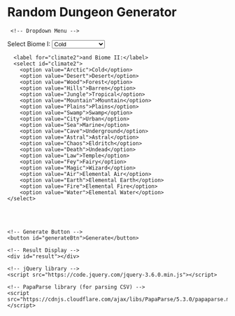 <html>
  <head>
    <meta charset="UTF-8">
    <title>Random Dungeon Generator</title>
    <script src="/scripts/randomwords.js"></script> 

  </head>
  <body>
    <h1>Random Dungeon Generator</h1>
 
     <!-- Dropdown Menu -->
<label for="climate1">Select Biome I:</label>
<select id="climate1">
        <option value="Arctic">Cold</option>
        <option value="Desert">Desert</option>
        <option value="Wood">Forest</option>
        <option value="Hills">Barren</option>
        <option value="Jungle">Tropical</option>
        <option value="Mountain">Mountain</option>
        <option value="Plains">Plains</option>
        <option value="Swamp">Swamp</option>
        <option value="City">Urban</option>
        <option value="Sea">Marine</option>
        <option value="Cave">Underground</option>
        <option value="Astral">Astral</option>
        <option value="Chaos">Eldritch</option>
        <option value="Death">Undead</option>
        <option value="Law">Temple</option>
        <option value="Fey">Fairy</option>
        <option value="Magic">Wizard</option>
        <option value="Air">Elemental Air</option>
        <option value="Earth">Elemental Earth</option>
        <option value="Fire">Elemental Fire</option>
        <option value="Water">Elemental Water</option>																	
    </select>
    
      <label for="climate2">and Biome II:</label>
      <select id="climate2">
        <option value="Arctic">Cold</option>
        <option value="Desert">Desert</option>
        <option value="Wood">Forest</option>
        <option value="Hills">Barren</option>
        <option value="Jungle">Tropical</option>
        <option value="Mountain">Mountain</option>
        <option value="Plains">Plains</option>
        <option value="Swamp">Swamp</option>
        <option value="City">Urban</option>
        <option value="Sea">Marine</option>
        <option value="Cave">Underground</option>
        <option value="Astral">Astral</option>
        <option value="Chaos">Eldritch</option>
        <option value="Death">Undead</option>
        <option value="Law">Temple</option>
        <option value="Fey">Fairy</option>
        <option value="Magic">Wizard</option>
        <option value="Air">Elemental Air</option>
        <option value="Earth">Elemental Earth</option>
        <option value="Fire">Elemental Fire</option>
        <option value="Water">Elemental Water</option>																	
    </select>

<br><br>

    <!-- Generate Button -->
    <button id="generateBtn">Generate</button>

    <!-- Result Display -->
    <div id="result"></div>

    <!-- jQuery library -->
    <script src="https://code.jquery.com/jquery-3.6.0.min.js"></script>

    <!-- PapaParse library (for parsing CSV) -->
    <script src="https://cdnjs.cloudflare.com/ajax/libs/PapaParse/5.3.0/papaparse.min.js"></script>

<script>
    $(document).ready(function() {
        $("#generateBtn").click(function() {
            var selectedValue1 = $("#climate1").val(); // Get the selected value from climate1
            var selectedValue2 = $("#climate2").val(); // Get the selected value from climate2

            if (selectedValue1 || selectedValue2) {
                // Load the CSV file
                $.get("/CSV/Monster - Index2.csv", function(data) {
                    // Parse the CSV data
                    Papa.parse(data, {
                        header: true,
                        complete: function(results) {
                            var uniqueRandomValues1 = [];
                            var uniqueRandomValues2 = [];
                            var encounterTable = [];
                            var dungeonRoomsContent = "";

                            function getRandomValues(selectedValue) {
                                var filteredValues = [];
                                var columnIndex = results.meta.fields.indexOf(selectedValue);

                                if (columnIndex !== -1) { // Ensure the column exists
                                    // Filter the rows
                                    results.data.forEach(function(row) {
                                        if (row[selectedValue] === "TRUE") { // Check if the cell in the selected column has "TRUE"
                                            filteredValues.push(row[Object.keys(row)[0]]); // Add the value from the first column
                                        }
                                    });

                                    // Randomly select 3 unique values
                                    var selectedValues = [];
                                    while (selectedValues.length < 3 && filteredValues.length > 0) {
                                        var randomIndex = Math.floor(Math.random() * filteredValues.length);
                                        selectedValues.push(filteredValues.splice(randomIndex, 1)[0]);
                                    }

                                    return selectedValues;
                                } else {
                                    return ["No matching column found for the selected climate."];
                                }
                            }

                            if (selectedValue1) {
                                uniqueRandomValues1 = getRandomValues(selectedValue1);
                            }
                            if (selectedValue2) {
                                uniqueRandomValues2 = getRandomValues(selectedValue2);
                            }

                            // Combine the values from both climates
                            var allGeneratedValues = uniqueRandomValues1.concat(uniqueRandomValues2);

                            // Generate Dungeon Features (each from a different random monster)
                            var dungeonFeatures = "<br><strong>Dungeon Features</strong><br>";
                            var featureIndices = [32, 33, 34, 35]; // AG to AJ

                            featureIndices.forEach(function(index) {
                                var randomMonster = allGeneratedValues[Math.floor(Math.random() * allGeneratedValues.length)];
    
                                results.data.forEach(function(row) {
                                    if (row[Object.keys(row)[0]] === randomMonster) {
                                        var featureLabel = results.meta.fields[index];
                                        var featureContent = row[featureLabel] || "Unknown";
                                        dungeonFeatures += featureContent + "<br>";
                                    }
                                });
                            });
                          
                            // Generate the encounter table
                            allGeneratedValues.forEach(function(value) {
                                results.data.forEach(function(row) {
                                    if (row[Object.keys(row)[0]] === value) { // Check if the first column matches the generated value
                                        var randomIndex = Math.floor(Math.random() * (31 - 26 + 1)) + 26; // columns Z (26) to AE (31)
                                        var randomField = results.meta.fields[randomIndex]; // get field name
                                        var randomText = row[randomField] || "Unknown";
                                        var omen = row["OMEN"] || "No omen";
                                        encounterTable.push(randomText + " / omen: " + omen);                 
                                                                    }
                                });
                            });

                            // Generate Dungeon Rooms content
                         function generateDungeonRoom() {
    let roomContent = "";

    // Step 1: Main Room Feature
    let primaryRowKey = allGeneratedValues[Math.floor(Math.random() * allGeneratedValues.length)];
    let primaryRow = results.data.find(r => r[Object.keys(r)[0]] === primaryRowKey);

    const featureCols = [36, 39, 42, 45, 48, 51]; // AK, AN, AQ, AT, AW, AZ
    const featureColIndex = featureCols[Math.floor(Math.random() * featureCols.length)];
    const featureLabel = results.meta.fields[featureColIndex];
    const featureContent = primaryRow[featureLabel] || "Unknown";

    roomContent += "<b><u>" + featureContent + "</u></b><br>";

    // Step 2: Size and two adjacent columns
    const sizeOptions = ["Small", "Medium", "Large"];
    const size = sizeOptions[Math.floor(Math.random() * sizeOptions.length)];
    const nextCol1 = results.meta.fields[featureColIndex + 1] || "";
    const nextCol2 = results.meta.fields[featureColIndex + 2] || "";
    roomContent += size + " " + (primaryRow[nextCol1] || "") + " - " + (primaryRow[nextCol2] || "") + "<br><br>";

    // Step 3: Two from BC–BF (53–56), then 3 from BC–BF (2x) and BG–BI (1x) from other rows
    const minorCols1 = [53, 54, 55, 56]; // BC to BF
    const minorCols2 = [53, 54, 55, 56]; // another 2 from BC to BF
    const minorCols3 = [57, 58, 59];     // BG to BI

    // From the same row
    for (let i = 0; i < 2; i++) {
        const col = results.meta.fields[minorCols1[Math.floor(Math.random() * minorCols1.length)]];
        roomContent += (primaryRow[col] || "") + " ";
    }

    // From other rows
    for (let i = 0; i < 2; i++) {
        let row = results.data.find(r => r[Object.keys(r)[0]] === allGeneratedValues[Math.floor(Math.random() * allGeneratedValues.length)]);
        const col = results.meta.fields[minorCols2[Math.floor(Math.random() * minorCols2.length)]];
        roomContent += (row[col] || "") + " ";
    }

    let otherRow = results.data.find(r => r[Object.keys(r)[0]] === allGeneratedValues[Math.floor(Math.random() * allGeneratedValues.length)]);
    const col3 = results.meta.fields[minorCols3[Math.floor(Math.random() * minorCols3.length)]];
    roomContent += (otherRow[col3] || "") + "<br><br>";

    // Step 4: 50% chance Denizens
    if (Math.random() < 0.5) {
        const denizenRow = results.data.find(r => r[Object.keys(r)[0]] === allGeneratedValues[Math.floor(Math.random() * allGeneratedValues.length)]);
        const denizenCol = results.meta.fields[60 + Math.floor(Math.random() * 2)]; // BM (60), BN (61)
        roomContent += "<u>Denizens:</u> " + (denizenRow[denizenCol] || "");

        // 10% chance to add BO (62)
        if (Math.random() < 0.1) {
            const boRow = results.data.find(r => r[Object.keys(r)[0]] === allGeneratedValues[Math.floor(Math.random() * allGeneratedValues.length)]);
            roomContent += " " + (boRow["BO"] || "");
        }

        roomContent += "<br><br>";
    }

    // Step 5: 33% chance Loot
    if (Math.random() < 0.67) {
        roomContent += "<u>Loot:</u> ";

        const lootIndices = [63, 64, 65]; // BJ, BK, BL
        const loot1Row = results.data.find(r => r[Object.keys(r)[0]] === allGeneratedValues[Math.floor(Math.random() * allGeneratedValues.length)]);
        roomContent += (loot1Row[results.meta.fields[lootIndices[Math.floor(Math.random() * lootIndices.length)]]] || "");

        // 15% chance for 2nd and 3rd loot items
        for (let i = 0; i < 2; i++) {
            if (Math.random() < 0.15) {
                const extraLootRow = results.data.find(r => r[Object.keys(r)[0]] === allGeneratedValues[Math.floor(Math.random() * allGeneratedValues.length)]);
                const lootCol = results.meta.fields[lootIndices[Math.floor(Math.random() * lootIndices.length)]];
                roomContent += ", " + (extraLootRow[lootCol] || "");
            }
        }

        roomContent += "<br><br>";
    }

    return roomContent;
}

                            // Repeat Dungeon Room generation 6 times
                            for (var i = 0; i < 6; i++) {
                                dungeonRoomsContent += generateDungeonRoom();
                            }

                            // Display the encounter table and dungeon rooms content
                            var encounterContent = dungeonFeatures 
                             + "<br><strong>Monster Encounter Table</strong><br><ol><li>" 
                             + encounterTable.join("</li><li>") 
                             + "</li></ol><br><br><strong>Dungeon Rooms</strong><br><br>" 
                             + dungeonRoomsContent;
                            $("#result").html(encounterContent);
                        }
                    });
                });
            } else {
                $("#result").html("Please select options for both climates.");
            }
        });
    });
</script>
   
  </body>
</html>
